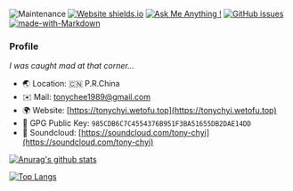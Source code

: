 ![Maintenance](https://img.shields.io/badge/Maintained%3F-yes-green.svg) [![Website shields.io](https://img.shields.io/website-up-down-green-red/https/tonychyi.wetofu.top.svg)](https://tonychyi.wetofu.top/) [![Ask Me Anything !](https://img.shields.io/badge/Ask%20me-anything-1abc9c.svg)](https://github.com/tonychee7000/tonychee7000/issues) [![GitHub issues](https://img.shields.io/github/issues/tonychee7000/tonychee7000.svg)](https://github.com/tonychee7000/tonychee7000/issues) [![made-with-Markdown](https://img.shields.io/badge/Made%20with-Markdown-1f425f.svg)](http://commonmark.org)

### Profile

*I was caught mad at that corner...*

* 🌏 Location: 🇨🇳 P.R.China
* ✉️ Mail: [tonychee1989@gmail.com](mailto:tonychee1989@gmail.com)
* 🌍 Website: [https://tonychyi.wetofu.top](https://tonychyi.wetofu.top)
* 🔑 GPG Public Key: `985CDB6C7C4554376B951F3BA51655DB2DAE14DD`
* 🎵 Soundcloud: [https://soundcloud.com/tony-chyi](https://soundcloud.com/tony-chyi)

[![Anurag's github stats](https://github-readme-stats.vercel.app/api?username=tonychee7000)](https://github.com/anuraghazra/github-readme-stats)

[![Top Langs](https://github-readme-stats.vercel.app/api/top-langs/?username=tonychee7000)](https://github.com/anuraghazra/github-readme-stats)

<!--
**tonychee7000/tonychee7000** is a ✨ _special_ ✨ repository because its `README.md` (this file) appears on your GitHub profile.

Here are some ideas to get you started:

- 🔭 I’m currently working on ...
- 🌱 I’m currently learning ...
- 👯 I’m looking to collaborate on ...
- 🤔 I’m looking for help with ...
- 💬 Ask me about ...
- 📫 How to reach me: ...
- 😄 Pronouns: ...
- ⚡ Fun fact: ...
-->
